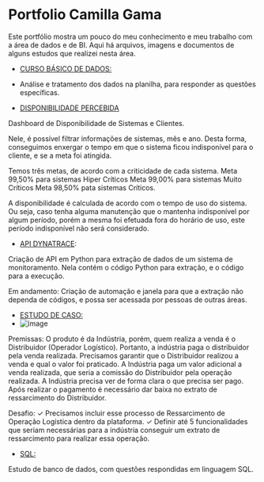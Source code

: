 # Portfolio Camilla Gama 

Este portfólio mostra um pouco do meu conhecimento e meu trabalho com a área de dados e de BI. 
Aqui há arquivos, imagens e documentos de alguns estudos que realizei nesta área.


- [CURSO BÁSICO DE DADOS:](https://github.com/camilla-gama/Portfoliodedados/blob/main/Curso%20b%C3%A1sico%20Dados.xlsx)
- 
  Análise e tratamento dos dados na planilha, para responder as questões específicas.
  

- [DISPONIBILIDADE PERCEBIDA](https://github.com/camilla-gama/Portfoliodedados/tree/main/Disponibilidade%20Percebida)
  
Dashboard de Disponibilidade de Sistemas e Clientes. 

Nele, é possível filtrar informações de sistemas, mês e ano. Desta forma, conseguimos enxergar o tempo em que o sistema ficou indisponível para o cliente, e se a meta foi atingida. 

Temos três metas, de acordo com a criticidade de cada sistema. 
Meta 99,50% para sistemas Hiper Críticos
Meta 99,00% para sistemas Muito Críticos
Meta 98,50% pata sistemas Críticos. 

A disponibilidade é calculada de acordo com o tempo de uso do sistema. Ou seja, caso tenha alguma manutenção que o mantenha indisponível por algum período, porém a mesma foi efetuada fora do horário de uso, este período indisponível não será considerado. 


- [API DYNATRACE](https://github.com/camilla-gama/Portfoliodedados/tree/main/API%20Dynatrace):

Criação de API em Python para extração de dados de um sistema de monitoramento. 
Nela contém o código Python para extração, e o código para a execução. 

Em andamento: Criação de automação e janela para que a extração não dependa de códigos, e possa ser acessada por pessoas de outras áreas.



- [ESTUDO DE CASO:](https://github.com/camilla-gama/Portfoliodedados/tree/main/Estudo%20de%20Caso)
- ![image](https://github.com/user-attachments/assets/b9eaf6ec-bc5c-4669-ab91-e66ba87b1427)

  
Premissas:
O produto é da Indústria, porém, quem realiza a venda é o Distribuidor (Operador Logístico). Portanto, a indústria paga o distribuidor pela venda realizada. Precisamos garantir que o Distribuidor realizou a venda e qual o valor foi praticado.
A Indústria paga um valor adicional a venda realizada, que seria a comissão do Distribuidor pela operação realizada. A Indústria precisa ver de forma clara o que precisa ser pago.
Após realizar o pagamento é necessário dar baixa no extrato de ressarcimento do Distribuidor.

Desafio:
✓ Precisamos incluir esse processo de Ressarcimento de Operação Logística dentro da
plataforma.
✓ Definir até 5 funcionalidades que seriam necessárias para a indústria conseguir um extrato
de ressarcimento para realizar essa operação.


- [SQL:](https://github.com/camilla-gama/Portfoliodedados/blob/main/SQL.pdf)

Estudo de banco de dados, com questões respondidas em linguagem SQL.


